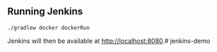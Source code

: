 ## Running Jenkins

`./gradlew docker dockerRun`

Jenkins will then be available at [http://localhost:8080](http://localhost:8080).# jenkins-demo
